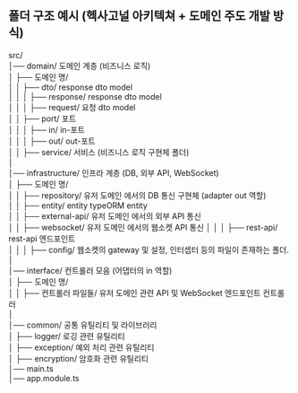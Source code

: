 ## 폴더 구조 예시 (헥사고널 아키텍쳐 + 도메인 주도 개발 방식)

src/      
│── domain/ 도메인 계층 (비즈니스 로직)      
│   ├── 도메인 명/     
│   │   ├── dto/ response dto model      
│   │   │   ├── response/ response dto model      
│   │   │   ├── request/ 요청 dto model      
│   │   ├── port/ 포트       
│   │   │   ├── in/ in-포트      
│   │   │   ├── out/ out-포트      
│   │   ├── service/ 서비스 (비즈니스 로직 구현체 폴더)      
│      
│── infrastructure/ 인프라 계층 (DB, 외부 API, WebSocket)      
│   ├── 도메인 명/      
│   │   ├── repository/ 유저 도메인 에서의 DB 통신 구현체 (adapter out 역할)      
│   │   ├── entity/ entity typeORM entity      
│   │   ├── external-api/ 유저 도메인 에서의 외부 API 통신      
│   │   ├── websocket/ 유저 도메인 에서의 웹소켓 API 통신
│   │   │   ├── rest-api/ rest-api 엔드포인트     
│   │   │   ├── config/ 웹소켓의 gateway 및 설정, 인터셉터 등의 파일이 존재하는 폴더.      
│      
│── interface/ 컨트롤러 모음 (어댑터의 in 역할)      
│   ├── 도메인 명/      
│   │   ├── 컨트롤러 파일들/ 유저 도메인 관련 API 및 WebSocket 엔드포인트 컨트롤러      
│      
│── common/                     공통 유틸리티 및 라이브러리      
│   ├── logger/                 로깅 관련 유틸리티      
│   ├── exception/              예외 처리 관련 유틸리티      
│   ├── encryption/             암호화 관련 유틸리티      
│── main.ts      
│── app.module.ts      